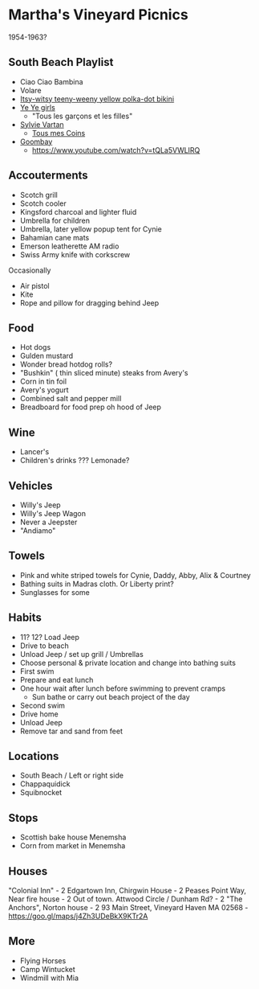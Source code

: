 # Martha's Vineyard Picnics

1954-1963?

## South Beach Playlist

* Ciao Ciao Bambina
* Volare
* [Itsy-witsy teeny-weeny yellow polka-dot bikini]( https://en.wikipedia.org/wiki/Itsy_Bitsy_Teenie_Weenie_Yellow_Polkadot_Bikini )
* [Ye Ye girls]( https://en.wikipedia.org/wiki/Y%C3%A9-y%C3%A9 )
	* "Tous les garçons et les filles"
* [Sylvie Vartan]( https://en.wikipedia.org/wiki/Sylvie_Vartan )
	* [Tous mes Coins]( https://www.youtube.com/watch?v=mdghRZNmpu0 )
* [Goombay]( https://en.wikipedia.org/wiki/Goombay )
	* https://www.youtube.com/watch?v=tQLa5VWLIRQ


## Accouterments

* Scotch grill
* Scotch cooler
* Kingsford charcoal and lighter fluid
* Umbrella for children
* Umbrella, later yellow popup tent for Cynie
* Bahamian cane mats
* Emerson leatherette AM radio
* Swiss Army knife with corkscrew

Occasionally

* Air pistol
* Kite
* Rope and pillow for dragging behind Jeep

## Food

* Hot dogs
* Gulden mustard
* Wonder bread hotdog rolls?
* "Bushkin" ( thin sliced minute) steaks from Avery's
* Corn in tin foil
* Avery's yogurt
* Combined salt and pepper mill
* Breadboard for food prep oh hood of Jeep


## Wine

* Lancer's
* Children's drinks ??? Lemonade?


## Vehicles

* Willy's Jeep
* Willy's Jeep Wagon
* Never a Jeepster
* "Andiamo"

## Towels

* Pink and white striped towels for Cynie, Daddy, Abby, Alix & Courtney
* Bathing suits in Madras cloth. Or Liberty print?
* Sunglasses for some

## Habits

* 11? 12? Load Jeep
* Drive to beach
* Unload Jeep / set up grill / Umbrellas
* Choose personal & private location and change into bathing suits
* First swim
* Prepare and eat lunch
* One hour wait after lunch before swimming to prevent cramps
	* Sun bathe or carry out beach project of the day
* Second swim
* Drive home
* Unload Jeep
* Remove tar and sand from feet


## Locations

* South Beach / Left or right side
* Chappaquidick
* Squibnocket


## Stops

* Scottish bake house Menemsha
* Corn from market in Menemsha


## Houses

"Colonial Inn" - 2
Edgartown Inn, Chirgwin House - 2
Peases Point Way, Near fire house - 2
Out of town. Attwood Circle / Dunham Rd? - 2
"The Anchors", Norton house - 2
93 Main Street, Vineyard Haven MA 02568 - https://goo.gl/maps/j4Zh3UDeBkX9KTr2A

## More

* Flying Horses
* Camp Wintucket
* Windmill with Mia
